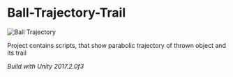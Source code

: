 # Ball-Trajectory-Trail
![Ball Trajectory](https://i.imgur.com/laGhV7f.gif)

Project contains scripts, that show parabolic trajectory of thrown object and its trail

*Build with Unity 2017.2.0f3*
